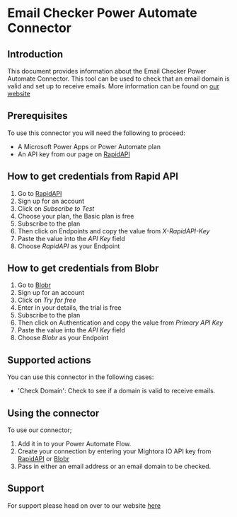 # Email Checker Power Automate Connector 

## Introduction
This document provides information about the Email Checker Power Automate Connector. This tool can be used to check that an email domain is valid and set up to receive emails.
More information can be found on [our website](https://mightora.io/email-checker/)

## Prerequisites
To use this connector you will need the following to proceed:
* A Microsoft Power Apps or Power Automate plan
* An API key from our page on [RapidAPI](https://mightora.io/email-checker/get-api-key)

## How to get credentials from Rapid API
1. Go to [RapidAPI](https://mightora.io/email-checker/get-api-key)
2. Sign up for an account
3. Click on *Subscribe to Test*
4. Choose your plan, the Basic plan is free
5. Subscribe to the plan
6. Then click on Endpoints and copy the value from *X-RapidAPI-Key*
7. Paste the value into the *API Key* field 
8. Choose *RapidAPI* as your Endpoint

## How to get credentials from Blobr
1. Go to [Blobr](https://mightora.io/email-checker/get-api-key-blobr)
2. Sign up for an account
3. Click on *Try for free*
4. Enter in your details, the trial is free
5. Subscribe to the plan
6. Then click on Authentication and copy the value from *Primary API Key*
7. Paste the value into the *API Key* field 
8. Choose *Blobr* as your Endpoint

## Supported actions
You can use this connector in the following cases:
* 'Check Domain':  Check to see if a domain is valid to receive emails.

## Using the connector 
To use our connector;
1. Add it in to your Power Automate Flow.
2. Create your connection by entering your Mightora IO API key from [RapidAPI](https://mightora.io/email-checker/get-api-key) or [Blobr](https://mightora.io/email-checker/get-api-key-blobr)
3. Pass in either an email address or an email domain to be checked. 

## Support
For support please head on over to our website [here](https://mightora.io/email-checker/)






